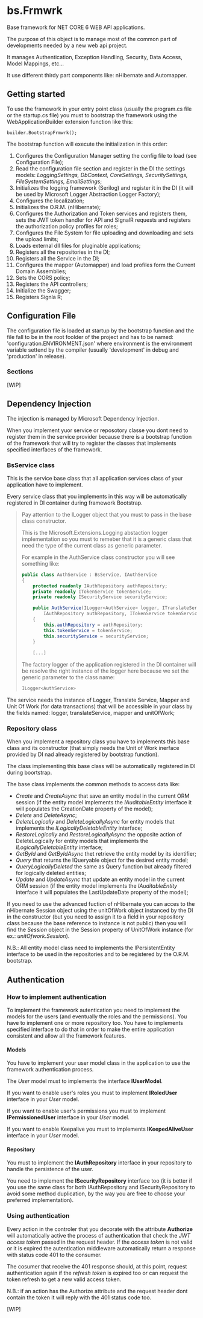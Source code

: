# bs.Frmwrk
Base framework for NET CORE 6 WEB API applications.

The purpose of this object is to manage most of the common part of developments needed by a new web api project.

It manages Authentication, Exception Handling, Security, Data Access, Model Mappings, etc...

It use different thirdy part components like: nHibernate and Automapper.

## Getting started

To use the framework in your entry point class (usually the program.cs file or the startup.cs file) you must to bootstrap the framework using the WebApplicationBuilder extension function like this:

```
builder.BootstrapFrmwrk();
```

The bootstrap function will execute the initialization in this order:

1. Configures the Configuration Manager setting the config file to load (see Configuration File);
2. Read the configuration file section and register in the DI the settings models: *LoggingSettings, DbContext, CoreSettings, SecuritySettings, FileSystemSettings, EmailSettings*;
3. Initializes the logging framework (Serilog) and register it in the DI (it will be used by Microsoft Logger Abstraction Logger Factory);
4. Configures the localization;
5. Initializes the O.R.M. (nHibernate);
6. Configures the Authorization and Token services and registers them, sets the JWT token handler for API and SIgnalR requests and registers the authorization policy profiles for roles;
7. Configures the File System for file uploading and downloading and sets the upload limits;
8. Loads external dll files for pluginable applications;
9. Registers all the repositories in the DI;
10. Registers all the Service in the DI;
11. Configures the mapper (Automapper) and load profiles form the Current Domain Assemblies;
12. Sets the CORS policy;
13. Registers the API controllers;
14. Initialize the Swagger;
15. Registers Signla R;

## Configuration File

The configuration file is loaded at startup by the bootstrap function and the file fall to be in the root foolder of the project and has to be named: 'configuration.ENVIRONMENT.json' where environment is the environment variable settend by the compiler (usually 'development' in debug and 'production' in release).

### Sections

[WIP]

## Dependency Injection

The injection is managed by Microsoft Dependency Injection.

When you implement yuor service or reposotory classe you dont need to register them in the service provider because there is a bootstrap function of the framework that will try to register the classes that implements specified interfaces of the framework.

### BsService class

This is the service base class that all application services class of your application have to implement.

Every service class that you implements in this way will be automatically registered in DI container during framework Bootstrap.

> Pay attention to the ILogger object that you must to pass in the base class constructor.
>
> This is the Microsoft.Extensions.Logging abstaction logger implementation so you must to remeber that it is a generic class that need the type of the current class as generic parameter.
>
> For example in the AuthService class constructor you will see something like:
>
> ```c#
> public class AuthService : BsService, IAuthService
> {
>     protected readonly IAuthRepository authRepository;
>     private readonly ITokenService tokenService;
>     private readonly ISecurityService securityService;
> 
>     public AuthService(ILogger<AuthService> logger, ITranslateService translateService, IMapper mapper, IUnitOfWork unitOfWork,
>         IAuthRepository authRepository, ITokenService tokenService, ISecurityService securityService) : base(logger, translateService, mapper, unitOfWork)
>     {
>         this.authRepository = authRepository;
>         this.tokenService = tokenService;
>         this.securityService = securityService;
>     }
>     
>     [...]
> ```
>
> The factory logger of the application registered in the DI container will be resolve the right instance of the logger here because we set the generic parameter to the class name:
>
> ```c#
> ILogger<AuthService>
> ```

The service needs the instance of Logger, Translate Service, Mapper and Unit Of Work (for data transactions) that will be accessible in your class by the fields named: logger, translateService, mapper and unitOfWork;

### Repository class

When you implement a repository class you have to implements this base class and its constructor (that simply needs the Unit of Work inerface provided by DI nad already registered by bootstrap function).

The class implementing this base class will be automatically registered in DI during boortstrap.

The base class implements the common methods to access data like:

- *Create<T>* and *CreateAsync<T>* that save an entity model in the current ORM session (if the entity model implements the *IAuditableEntity* interface it will populates the CreationDate property of the model);
- *Delete<T>* and *DeleteAsync<T>*;
- *DeleteLogically<T>* and *DeleteLogicallyAsync<T>* for entity models that implements the *ILogicallyDeletableEntity* interface;
- *RestoreLogically<T>* and *RestoreLogicallyAsync<T>* the opposite action of DeleteLogically for entity models that implements the *ILogicallyDeletableEntity* interface;
- *GetById<T>* and *GetByIdAsync<T>* thet retrieve the entity model by its identifier;
- *Query<T>* that returns the IQueryable<T> object for the desired entity model;
- *QueryLogicallyDeleted<T>* the same as Query function but already filtered for logically deleted entities;
- *Update<T>* and *UpdateAsync<T>* that update an entity model in the current ORM session (if the entity model implements the *IAuditableEntity* interface it will populates the LastUpdateDate property of the model);

If you need to use the advanced fuction of nHibernate you can acces to the nHibernate Session object using the unitOfWork object instanced by the DI in the constructor (but you need to assign it to a field in your repository class because the base reference to instance is not public) then you will find the *Session* object in the Session property of UnitOfWork instance (for ex.: *unitOfwork.Session*).

N.B.: All entity model class need to implements the IPersistentEntity interface to be used in the repositories and to be registered by the O.R.M. bootstrap.

## Authentication

### How to implement authentication

To implement the framework autentication you need to implement the models for the users (and eventually the roles and the permissions). You have to implement one or more repository too. You have to implements specified interface to do that in order to make the entire application consistent and allow all the framework features.

#### Models

You have to implement your user model class in the application to use the framework authentication process.

The *User* model must to implements the interface **IUserModel**.

If you want to enable user's roles you must  to implement **IRoledUser** interface in your *User* model.

If you want to enable user's permissions  you must  to implement **IPermissionedUser** interface in your *User* model.

If you want to enable Keepalive you must to implements **IKeepedAliveUser** interface in your *User* model.

#### Repository

You must to implement the **IAuthRepository** interface in your repository to handle the persistence of the user.

You need to implement the **ISecurityRepository** interface too (it is better if you use the same class for both IAuthRepository and ISecurityRepository to avoid some method duplication, by the way you are free to choose your preferred implementation).

### Using authentication

Every action in the controler that you decorate with the attribute **Authorize** will automatically active the process of authentication that check the *JWT access token* passed in the request header. If the *access token* is not valid or it is expired the autentication  middleware automatically return a response with status code 401 to the consumer.

The cosumer that receive the 401 response should, at this point, request authentication again if the *refresh token* is expired too or can request the token refresh to get a new valid access token.

N.B.: if an action has the Authorize attribute and the request header dont contain the token it will reply with the 401 status code too.

[WIP]
